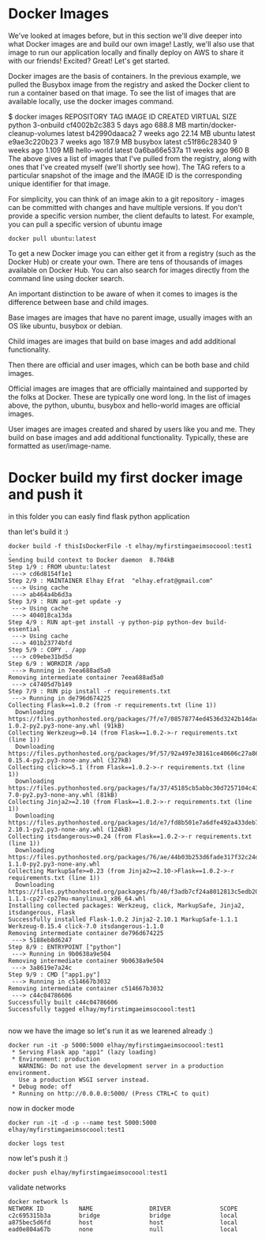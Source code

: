# Docker Images
We've looked at images before, but in this section we'll dive deeper into what Docker images are and build our own image! Lastly, we'll also use that image to run our application locally and finally deploy on AWS to share it with our friends! Excited? Great! Let's get started.

Docker images are the basis of containers. In the previous example, we pulled the Busybox image from the registry and asked the Docker client to run a container based on that image. To see the list of images that are available locally, use the docker images command.

$ docker images
REPOSITORY                      TAG                 IMAGE ID            CREATED             VIRTUAL SIZE
python                          3-onbuild           cf4002b2c383        5 days ago          688.8 MB
martin/docker-cleanup-volumes   latest              b42990daaca2        7 weeks ago         22.14 MB
ubuntu                          latest              e9ae3c220b23        7 weeks ago         187.9 MB
busybox                         latest              c51f86c28340        9 weeks ago         1.109 MB
hello-world                     latest              0a6ba66e537a        11 weeks ago        960 B
The above gives a list of images that I've pulled from the registry, along with ones that I've created myself (we'll shortly see how). The TAG refers to a particular snapshot of the image and the IMAGE ID is the corresponding unique identifier for that image.

For simplicity, you can think of an image akin to a git repository - images can be committed with changes and have multiple versions. If you don't provide a specific version number, the client defaults to latest. For example, you can pull a specific version of ubuntu image

``` 
docker pull ubuntu:latest
``` 
To get a new Docker image you can either get it from a registry (such as the Docker Hub) or create your own. There are tens of thousands of images available on Docker Hub. You can also search for images directly from the command line using docker search.

An important distinction to be aware of when it comes to images is the difference between base and child images.

Base images are images that have no parent image, usually images with an OS like ubuntu, busybox or debian.

Child images are images that build on base images and add additional functionality.

Then there are official and user images, which can be both base and child images.

Official images are images that are officially maintained and supported by the folks at Docker. These are typically one word long. In the list of images above, the python, ubuntu, busybox and hello-world images are official images.

User images are images created and shared by users like you and me. They build on base images and add additional functionality. Typically, these are formatted as user/image-name.

# Docker build my first docker image and push it 
in this folder you can easly find flask python application 

than let's build it :)
```
docker build -f thisIsDockerFile -t elhay/myfirstimgaeimsocoool:test1 .
Sending build context to Docker daemon  8.704kB
Step 1/9 : FROM ubuntu:latest
 ---> cd6d8154f1e1
Step 2/9 : MAINTAINER Elhay Efrat  "elhay.efrat@gmail.com"
 ---> Using cache
 ---> ab464a4b6d3a
Step 3/9 : RUN apt-get update -y
 ---> Using cache
 ---> 404018ca13da
Step 4/9 : RUN apt-get install -y python-pip python-dev build-essential
 ---> Using cache
 ---> 401b23774bfd
Step 5/9 : COPY . /app
 ---> c09ebe31bd5d
Step 6/9 : WORKDIR /app
 ---> Running in 7eea688ad5a0
Removing intermediate container 7eea688ad5a0
 ---> c47405d7b149
Step 7/9 : RUN pip install -r requirements.txt
 ---> Running in de796d674225
Collecting Flask==1.0.2 (from -r requirements.txt (line 1))
  Downloading https://files.pythonhosted.org/packages/7f/e7/08578774ed4536d3242b14dacb4696386634607af824ea997202cd0edb4b/Flask-1.0.2-py2.py3-none-any.whl (91kB)
Collecting Werkzeug>=0.14 (from Flask==1.0.2->-r requirements.txt (line 1))
  Downloading https://files.pythonhosted.org/packages/9f/57/92a497e38161ce40606c27a86759c6b92dd34fcdb33f64171ec559257c02/Werkzeug-0.15.4-py2.py3-none-any.whl (327kB)
Collecting click>=5.1 (from Flask==1.0.2->-r requirements.txt (line 1))
  Downloading https://files.pythonhosted.org/packages/fa/37/45185cb5abbc30d7257104c434fe0b07e5a195a6847506c074527aa599ec/Click-7.0-py2.py3-none-any.whl (81kB)
Collecting Jinja2>=2.10 (from Flask==1.0.2->-r requirements.txt (line 1))
  Downloading https://files.pythonhosted.org/packages/1d/e7/fd8b501e7a6dfe492a433deb7b9d833d39ca74916fa8bc63dd1a4947a671/Jinja2-2.10.1-py2.py3-none-any.whl (124kB)
Collecting itsdangerous>=0.24 (from Flask==1.0.2->-r requirements.txt (line 1))
  Downloading https://files.pythonhosted.org/packages/76/ae/44b03b253d6fade317f32c24d100b3b35c2239807046a4c953c7b89fa49e/itsdangerous-1.1.0-py2.py3-none-any.whl
Collecting MarkupSafe>=0.23 (from Jinja2>=2.10->Flask==1.0.2->-r requirements.txt (line 1))
  Downloading https://files.pythonhosted.org/packages/fb/40/f3adb7cf24a8012813c5edb20329eb22d5d8e2a0ecf73d21d6b85865da11/MarkupSafe-1.1.1-cp27-cp27mu-manylinux1_x86_64.whl
Installing collected packages: Werkzeug, click, MarkupSafe, Jinja2, itsdangerous, Flask
Successfully installed Flask-1.0.2 Jinja2-2.10.1 MarkupSafe-1.1.1 Werkzeug-0.15.4 click-7.0 itsdangerous-1.1.0
Removing intermediate container de796d674225
 ---> 5188eb8d6247
Step 8/9 : ENTRYPOINT ["python"]
 ---> Running in 9b0638a9e504
Removing intermediate container 9b0638a9e504
 ---> 3a8619e7a24c
Step 9/9 : CMD ["app1.py"]
 ---> Running in c514667b3032
Removing intermediate container c514667b3032
 ---> c44c04786606
Successfully built c44c04786606
Successfully tagged elhay/myfirstimgaeimsocoool:test1


```

now we have the image so let's run it as we learened already :) 

```
docker run -it -p 5000:5000 elhay/myfirstimgaeimsocoool:test1
 * Serving Flask app "app1" (lazy loading)
 * Environment: production
   WARNING: Do not use the development server in a production environment.
   Use a production WSGI server instead.
 * Debug mode: off
 * Running on http://0.0.0.0:5000/ (Press CTRL+C to quit)

```

now in docker mode 

```
docker run -it -d -p --name test 5000:5000 elhay/myfirstimgaeimsocoool:test1 

docker logs test 

```

now let's push it :) 

```
docker push elhay/myfirstimgaeimsocoool:test1
```

validate networks 
```
docker network ls
NETWORK ID          NAME                DRIVER              SCOPE
c2c695315b3a        bridge              bridge              local
a875bec5d6fd        host                host                local
ead0e804a67b        none                null                local
```

